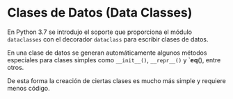 # Clases de Datos (Data Classes)

En Python 3.7 se introdujo el soporte que proporciona el módulo `dataclasses` con el decorador `dataclass` para escribir clases de datos.

En una clase de datos se generan automáticamente algunos métodos especiales para clases simples como `__init__()`, `__repr__()` y `__eq__(), entre otros.

De esta forma la creación de ciertas clases es mucho más simple y requiere menos código.